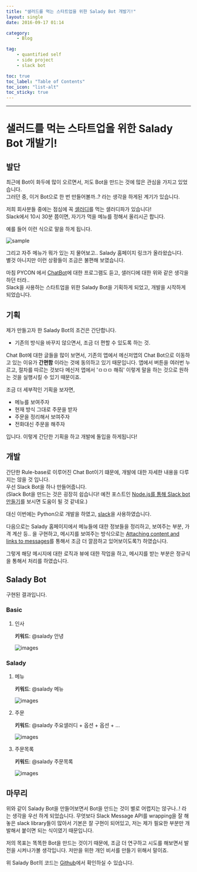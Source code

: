 ```yaml
---
title: "샐러드를 먹는 스타트업을 위한 Salady Bot 개발기!"
layout: single
date: 2016-09-17 01:14

category: 
    - Blog

tag:
    - quantified self
    - side project
    - slack bot

toc: true
toc_label: "Table of Contents"
toc_icon: "list-alt"
toc_sticky: true
---
```

---

# 샐러드를 먹는 스타트업을 위한 Salady Bot 개발기!

## 발단

최근에 Bot이 화두에 많이 오르면서, 저도 Bot을 만드는 것에 많은 관심을 가지고 있었습니다.  
그러던 중, 이거 Bot으로 한 번 만들어볼까..? 라는 생각을 하게된 계기가 있습니다.

저희 회사분들 중에는 점심에 꼭 [샐러디](http://www.saladykorea.com/)를 먹는 샐러디파가 있습니다!  
Slack에서 10시 30분 쯤이면, 자기가 먹을 메뉴를 정해서 올리시곤 합니다.

예를 들어 이런 식으로 말을 하게 됩니다.

![sample](https://github.com/DongjunLee/BeAwesomeToday/raw/master/images/sample.png)

그리고 자주 메뉴가 뭐가 있는 지 물어보고.. Salady 홈페이지 링크가 올라왔습니다.  
별것 아니지만 이런 상황들이 조금은 불편해 보였습니다.

마침 PYCON 에서 [ChatBot](https://www.pycon.kr/2016apac/program/63)에 대한 프로그램도 듣고, 샐러디에 대한 위와 같은 생각을 하던 터라..  
Slack을 사용하는 스타트업을 위한 Salady Bot을 기획하게 되었고, 개발을 시작하게 되었습니다.



## 기획

제가 만들고자 한 Salady Bot의 조건은 간단합니다.  

* 기존의 방식을 바꾸지 않으면서, 조금 더 편할 수 있도록 하는 것.

Chat Bot에 대한 글들을 많이 보면서, 기존의 앱에서 메신저앱의 Chat Bot으로 이동하고 있는 이유가 **간편함** 이라는 것에 동의하고 있기 때문입니다. 앱에서 버튼을 여러번 누르고, 절차를 따르는 것보다 메신저 앱에서 'ㅁㅁㅁ 해줘' 이렇게 말을 하는 것으로 원하는 것을 실행시킬 수 있기 때문이죠.

조금 더 세부적인 기획을 보자면,

* 메뉴를 보여주자
* 현재 방식 그대로 주문을 받자
* 주문을 정리해서 보여주자
* 전화대신 주문을 해주자 

입니다. 이렇게 간단한 기획을 하고 개발에 돌입을 하게됩니다!



## 개발

간단한 Rule-base로 이루어진 Chat Bot이기 떄문에, 개발에 대한 자세한 내용을 다루지는 않을 것 입니다.   
우선 Slack Bot을 하나 만들어줍니다.   
(Slack Bot을 만드는 것은 굉장히 쉽습니다! 예전 포스트인 [Node.js를 통해 Slack bot만들기](http://humanbrain.in/2016/07/01/make-slack_bot-with-node-js/)를 보시면 도움이 될 것 같네요.)

대신 이번에는 Python으로 개발을 하였고, [slack](https://github.com/lins05/slackbot)을 사용하였습니다.

다음으로는 Salady 홈페이지에서 메뉴들에 대한 정보들을 정리하고, 보여주는 부분, 가격 계산 등.. 을 구현하고, 
메시지를 보여주는 방식으로는 [Attaching content and links to messages](https://api.slack.com/docs/message-attachments)를 통해서 조금 더 깔끔하고 있어보이도록?) 하였습니다.

그렇게 해당 메시지에 대한 로직과 뷰에 대한 작업을 하고, 메시지를 받는 부분은 정규식을 통해서 처리를 하였습니다.



## Salady Bot

구현된 결과입니다.

### Basic

1. 인사

	**키워드**: @salady 안녕 

	![images](https://github.com/DongjunLee/BeAwesomeToday/raw/master/images/hi.png)

### Salady

1. 메뉴

	**키워드**: @salady 메뉴

	![images](https://github.com/DongjunLee/BeAwesomeToday/raw/master/images/menu.png)

2. 주문

	**키워드**: @salady 주요샐러디 + 옵션 + 옵션 + ...

	![images](https://github.com/DongjunLee/BeAwesomeToday/raw/master/images/order.png)

3. 주문목록

	**키워드**: @salady 주문목록

	![images](https://github.com/DongjunLee/BeAwesomeToday/raw/master/images/order_list.png)



## 마무리

 위와 같이 Salady Bot을 만들어보면서 Bot을 만드는 것이 별로 어렵지는 않구나..! 라는 생각을 우선 하게 되었습니다. 무엇보다 Slack Message API를 wrapping을 잘 해놓은 slack library들이 많아서 기본은 잘 구현이 되어있고, 저는 제가 필요한 부분만 개발해서 붙이면 되는 식이였기 때문입니다. 
 
 저의 목표는 똑똑한 Bot을 만드는 것이기 때문에, 조금 더 연구하고 시도를 해보면서 발전을 시켜나가볼 생각입니다. 저만을 위한 개인 비서를 만들기 위해서 말이죠.

 위 Salady Bot의 코드는 [Github](https://github.com/DongjunLee/SaladyBot/blob/master/README.md)에서 확인하실 수 있습니다.

